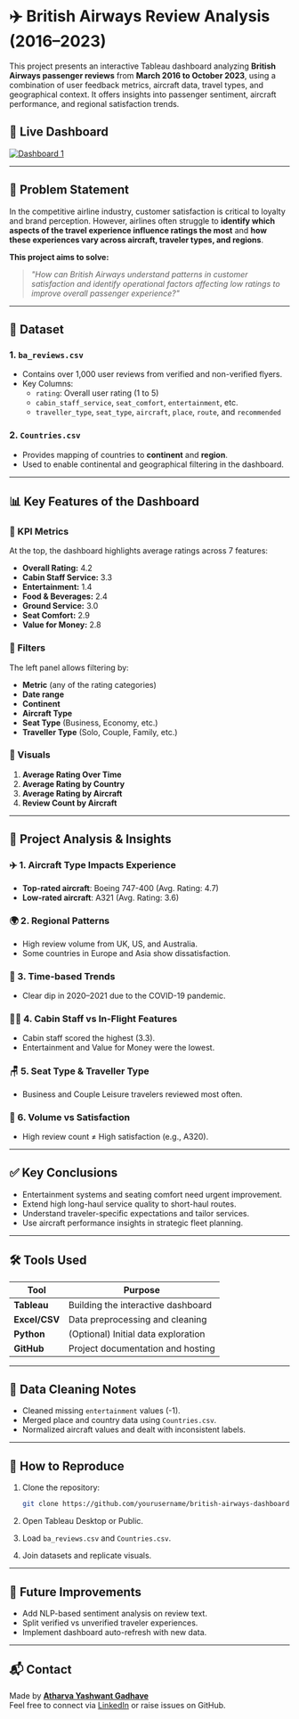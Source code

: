 
# ✈️ British Airways Review Analysis (2016–2023)

This project presents an interactive Tableau dashboard analyzing **British Airways passenger reviews** from **March 2016 to October 2023**, using a combination of user feedback metrics, aircraft data, travel types, and geographical context. It offers insights into passenger sentiment, aircraft performance, and regional satisfaction trends.

## 🔗 Live Dashboard

<div class='tableauPlaceholder' id='viz1743709655027' style='position: relative'><noscript><a href='#'><img alt='Dashboard 1 ' src='https:&#47;&#47;public.tableau.com&#47;static&#47;images&#47;Bo&#47;Book1_17437090147830&#47;Dashboard1&#47;1_rss.png' style='border: none' /></a></noscript><object class='tableauViz'  style='display:none;'><param name='host_url' value='https%3A%2F%2Fpublic.tableau.com%2F' /> <param name='embed_code_version' value='3' /> <param name='site_root' value='' /><param name='name' value='Book1_17437090147830&#47;Dashboard1' /><param name='tabs' value='no' /><param name='toolbar' value='yes' /><param name='static_image' value='https:&#47;&#47;public.tableau.com&#47;static&#47;images&#47;Bo&#47;Book1_17437090147830&#47;Dashboard1&#47;1.png' /> <param name='animate_transition' value='yes' /><param name='display_static_image' value='yes' /><param name='display_spinner' value='yes' /><param name='display_overlay' value='yes' /><param name='display_count' value='yes' /><param name='language' value='en-US' /></object></div>
<script type='text/javascript'>
    var divElement = document.getElementById('viz1743709655027');
    var vizElement = divElement.getElementsByTagName('object')[0];
    if ( divElement.offsetWidth > 800 ) {
        vizElement.style.width='1200px';vizElement.style.height='727px';
    } else if ( divElement.offsetWidth > 500 ) {
        vizElement.style.width='1200px';vizElement.style.height='727px';
    } else {
        vizElement.style.width='100%';vizElement.style.height='1477px';
    }
    var scriptElement = document.createElement('script');
    scriptElement.src = 'https://public.tableau.com/javascripts/api/viz_v1.js';
    vizElement.parentNode.insertBefore(scriptElement, vizElement);
</script>

---

## 🧩 Problem Statement

In the competitive airline industry, customer satisfaction is critical to loyalty and brand perception. However, airlines often struggle to **identify which aspects of the travel experience influence ratings the most** and **how these experiences vary across aircraft, traveler types, and regions**.

**This project aims to solve:**
> _"How can British Airways understand patterns in customer satisfaction and identify operational factors affecting low ratings to improve overall passenger experience?"_

---

## 📂 Dataset

### 1. `ba_reviews.csv`
- Contains over 1,000 user reviews from verified and non-verified flyers.
- Key Columns:
  - `rating`: Overall user rating (1 to 5)
  - `cabin_staff_service`, `seat_comfort`, `entertainment`, etc.
  - `traveller_type`, `seat_type`, `aircraft`, `place`, `route`, and `recommended`

### 2. `Countries.csv`
- Provides mapping of countries to **continent** and **region**.
- Used to enable continental and geographical filtering in the dashboard.

---

## 📊 Key Features of the Dashboard

### 🔹 KPI Metrics
At the top, the dashboard highlights average ratings across 7 features:
- **Overall Rating:** 4.2
- **Cabin Staff Service:** 3.3
- **Entertainment:** 1.4
- **Food & Beverages:** 2.4
- **Ground Service:** 3.0
- **Seat Comfort:** 2.9
- **Value for Money:** 2.8

### 🔹 Filters
The left panel allows filtering by:
- **Metric** (any of the rating categories)
- **Date range**
- **Continent**
- **Aircraft Type**
- **Seat Type** (Business, Economy, etc.)
- **Traveller Type** (Solo, Couple, Family, etc.)

### 🔹 Visuals
1. **Average Rating Over Time**
2. **Average Rating by Country**
3. **Average Rating by Aircraft**
4. **Review Count by Aircraft**

---

## 🧠 Project Analysis & Insights

### ✈️ 1. Aircraft Type Impacts Experience
- **Top-rated aircraft**: Boeing 747-400 (Avg. Rating: 4.7)
- **Low-rated aircraft**: A321 (Avg. Rating: 3.6)

### 🌍 2. Regional Patterns
- High review volume from UK, US, and Australia.
- Some countries in Europe and Asia show dissatisfaction.

### 📆 3. Time-based Trends
- Clear dip in 2020–2021 due to the COVID-19 pandemic.

### 👩‍✈️ 4. Cabin Staff vs In-Flight Features
- Cabin staff scored the highest (3.3).
- Entertainment and Value for Money were the lowest.

### 🪑 5. Seat Type & Traveller Type
- Business and Couple Leisure travelers reviewed most often.

### 🧮 6. Volume vs Satisfaction
- High review count ≠ High satisfaction (e.g., A320).

---

## ✅ Key Conclusions

- Entertainment systems and seating comfort need urgent improvement.
- Extend high long-haul service quality to short-haul routes.
- Understand traveler-specific expectations and tailor services.
- Use aircraft performance insights in strategic fleet planning.

---

## 🛠 Tools Used

| Tool       | Purpose                                  |
|------------|------------------------------------------|
| **Tableau** | Building the interactive dashboard       |
| **Excel/CSV** | Data preprocessing and cleaning        |
| **Python**  | (Optional) Initial data exploration      |
| **GitHub** | Project documentation and hosting        |

---

## 🧼 Data Cleaning Notes

- Cleaned missing `entertainment` values (-1).
- Merged place and country data using `Countries.csv`.
- Normalized aircraft values and dealt with inconsistent labels.

---

## 🚀 How to Reproduce

1. Clone the repository:
   ```bash
   git clone https://github.com/yourusername/british-airways-dashboard.git
   ```

2. Open Tableau Desktop or Public.

3. Load `ba_reviews.csv` and `Countries.csv`.

4. Join datasets and replicate visuals.

---

## 📎 Future Improvements

- Add NLP-based sentiment analysis on review text.
- Split verified vs unverified traveler experiences.
- Implement dashboard auto-refresh with new data.

---

## 📬 Contact

Made by **[Atharva Yashwant Gadhave](https://yashsawant.dev/)**  
Feel free to connect via [LinkedIn](https://www.linkedin.com/in/yourprofile) or raise issues on GitHub.
